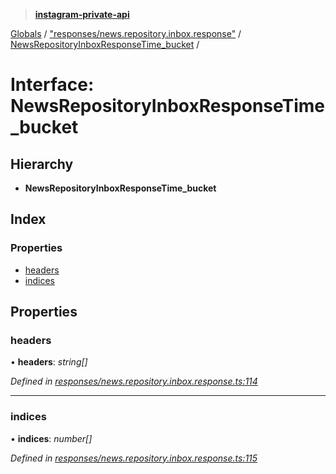 > **[instagram-private-api](../README.md)**

[Globals](../README.md) / ["responses/news.repository.inbox.response"](../modules/_responses_news_repository_inbox_response_.md) / [NewsRepositoryInboxResponseTime_bucket](_responses_news_repository_inbox_response_.newsrepositoryinboxresponsetime_bucket.md) /

# Interface: NewsRepositoryInboxResponseTime_bucket

## Hierarchy

* **NewsRepositoryInboxResponseTime_bucket**

## Index

### Properties

* [headers](_responses_news_repository_inbox_response_.newsrepositoryinboxresponsetime_bucket.md#headers)
* [indices](_responses_news_repository_inbox_response_.newsrepositoryinboxresponsetime_bucket.md#indices)

## Properties

###  headers

• **headers**: *string[]*

*Defined in [responses/news.repository.inbox.response.ts:114](https://github.com/dilame/instagram-private-api/blob/e9c516c/src/responses/news.repository.inbox.response.ts#L114)*

___

###  indices

• **indices**: *number[]*

*Defined in [responses/news.repository.inbox.response.ts:115](https://github.com/dilame/instagram-private-api/blob/e9c516c/src/responses/news.repository.inbox.response.ts#L115)*